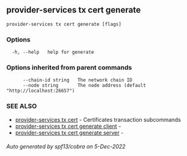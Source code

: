 ## provider-services tx cert generate



```
provider-services tx cert generate [flags]
```

### Options

```
  -h, --help   help for generate
```

### Options inherited from parent commands

```
      --chain-id string   The network chain ID
      --node string       The node address (default "http://localhost:26657")
```

### SEE ALSO

* [provider-services tx cert](provider-services_tx_cert.md)	 - Certificates transaction subcommands
* [provider-services tx cert generate client](provider-services_tx_cert_generate_client.md)	 - 
* [provider-services tx cert generate server](provider-services_tx_cert_generate_server.md)	 - 

###### Auto generated by spf13/cobra on 5-Dec-2022
